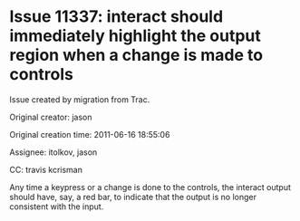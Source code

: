 # Issue 11337: interact should immediately highlight the output region when a change is made to controls

Issue created by migration from Trac.

Original creator: jason

Original creation time: 2011-06-16 18:55:06

Assignee: itolkov, jason

CC:  travis kcrisman

Any time a keypress or a change is done to the controls, the interact output should have, say, a red bar, to indicate that the output is no longer consistent with the input.
